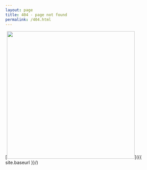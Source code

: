 ```yaml
---
layout: page
title: 404 - page not found
permalink: /404.html
---
```


[<img src="{{ site.baseurl }}/images/404.jpg" alt="" style="width: 400px;"/>]({{ site.baseurl }}/)
